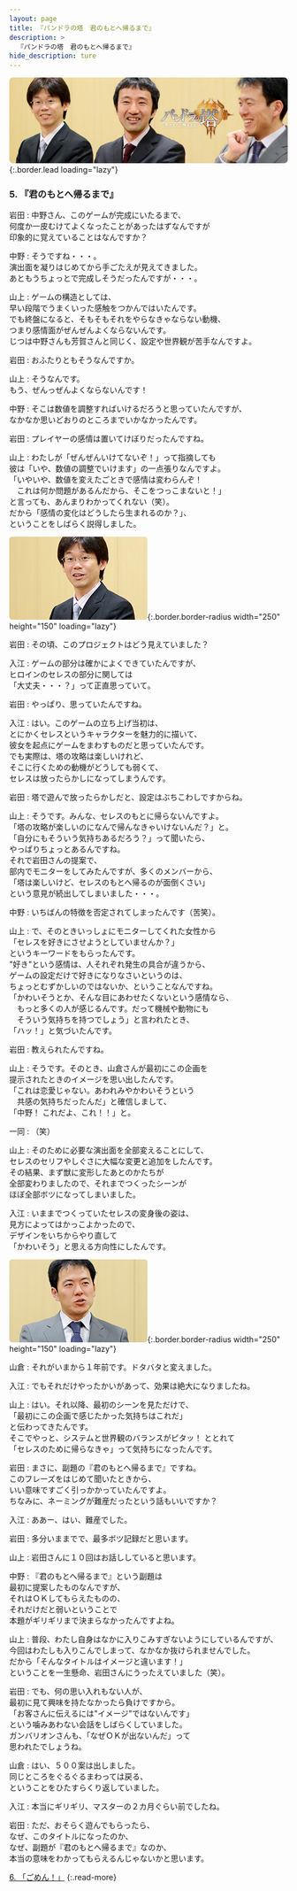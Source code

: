 ```yaml
---
layout: page
title: 『パンドラの塔　君のもとへ帰るまで』
description: >
  『パンドラの塔　君のもとへ帰るまで』
hide_description: ture
---
```


![](/others/interviews/jp/wii/sx3j/vol1/img/mainvisual5.jpg){:.border.lead loading="lazy"}

### 5. 『君のもとへ帰るまで』

岩田
: 中野さん、このゲームが完成にいたるまで、<br>何度か一皮むけてよくなったことがあったはずなんですが<br>印象的に覚えていることはなんですか？

中野
: そうですね・・・。<br>演出面を凝りはじめてから手ごたえが見えてきました。<br>あともうちょっとで完成しそうだったんですが・・・。

山上
: ゲームの構造としては、<br>早い段階でうまくいった感触をつかんではいたんです。<br>でも終盤になると、そもそもそれをやらなきゃならない動機、<br>つまり感情面がぜんぜんよくならないんです。<br>じつは中野さんも芳賀さんと同じく、設定や世界観が苦手なんですよ。

岩田
: おふたりともそうなんですか。

山上
: そうなんです。<br>もう、ぜんっぜんよくならないんです！

中野
: そこは数値を調整すればいけるだろうと思っていたんですが、<br>なかなか思いどおりのところまでいかなかったんです。

岩田
: プレイヤーの感情は置いてけぼりだったんですね。

山上
: わたしが「ぜんぜんいけてないぞ！」って指摘しても<br>彼は「いや、数値の調整でいけます」の一点張りなんですよ。<br>「いやいや、数値を変えたごときで感情は変わらんぞ！<br>　これは何か問題があるんだから、そこをつっこまないと！」<br>と言っても、あんまりわかってくれない（笑）。<br>だから「感情の変化はどうしたら生まれるのか？」、<br>ということをしばらく説得しました。

![](/others/interviews/jp/wii/sx3j/vol1/img/photo16.jpg){:.border.border-radius width="250" height="150" loading="lazy"}

岩田
: その頃、このプロジェクトはどう見えていました？ 

入江
: ゲームの部分は確かによくできていたんですが、<br>ヒロインのセレスの部分に関しては<br>「大丈夫・・・？」って正直思っていて。

岩田
: やっぱり、思っていたんですね。

入江
: はい。このゲームの立ち上げ当初は、<br>とにかくセレスというキャラクターを魅力的に描いて、<br>彼女を起点にゲームをまわすものだと思っていたんです。<br>でも実際は、塔の攻略は楽しいけれど、<br>そこに行くための動機がどうしても弱くて、<br>セレスは放ったらかしになってしまうんです。

岩田
: 塔で遊んで放ったらかしだと、設定はぶちこわしですからね。

山上
: そうです。みんな、セレスのもとに帰らないんですよ。<br>「塔の攻略が楽しいのになんで帰んなきゃいけないんだ？」と。<br>「自分にもそういう気持ちあるだろう？」って聞いたら、<br>やっぱりちょっとあるんですね。<br>それで岩田さんの提案で、<br>部内でモニターをしてみたんですが、多くのメンバーから、<br>「塔は楽しいけど、セレスのもとへ帰るのが面倒くさい」<br>という意見が続出してしまいました・・・。

中野
: いちばんの特徴を否定されてしまったんです（苦笑）。

山上
: で、そのときいっしょにモニターしてくれた女性から<br>「セレスを好きにさせようとしていませんか？」<br>というキーワードをもらったんです。<br>"好き"という感情は、人それぞれ発生の具合が違うから、<br>ゲームの設定だけで好きになりなさいというのは、<br>ちょっとむずかしいのではないか、ということなんですね。<br>「かわいそうとか、そんな目にあわせたくないという感情なら、<br>　もっと多くの人が感じるんです。だって機械や動物にも<br>　そういう気持ちを持つでしょう」と言われたとき、<br>「ハッ！」と気づいたんです。

岩田
: 教えられたんですね。

山上
: そうです。そのとき、山倉さんが最初にこの企画を<br>提示されたときのイメージを思い出したんです。<br>「これは恋愛じゃない。あわれみやかわいそうという<br>　共感の気持ちだったんだ」と確信しまして、<br>「中野！ これだよ、これ！！」と。

一同
: （笑）

山上
: そのために必要な演出面を全部変えることにして、<br>セレスのセリフやしぐさに大幅な変更と追加をしたんです。<br>その結果、まず獣に変形したあとのかたちが<br>全部変わりましたので、それまでつくったシーンが<br>ほぼ全部ボツになってしまいました。

入江
: いままでつくっていたセレスの変身後の姿は、<br>見方によってはかっこよかったので、<br>デザインをいちからやり直して<br>「かわいそう」と思える方向性にしたんです。

![](/others/interviews/jp/wii/sx3j/vol1/img/photo17.jpg){:.border.border-radius width="250" height="150" loading="lazy"}

山倉
: それがいまから１年前です。ドタバタと変えました。

入江
: でもそれだけやったかいがあって、効果は絶大になりましたね。

山上
: はい。それ以降、最初のシーンを見ただけで、<br>「最初にこの企画で感じたかった気持ちはこれだ」<br>と伝わってきたんです。<br>そこでやっと、システムと世界観のバランスがピタッ！ ととれて<br>「セレスのために帰らなきゃ」って気持ちになったんです。

岩田
: まさに、副題の『君のもとへ帰るまで』ですね。<br>このフレーズをはじめて聞いたときから、<br>いい意味ですごく引っかかっていたんですよ。<br>ちなみに、ネーミングが難産だったという話もいいですか？

入江
: ああー、はい、難産でした。

岩田
: 多分いままでで、最多ボツ記録だと思います。

山上
: 岩田さんに１０回はお話ししていると思います。

中野
: 『君のもとへ帰るまで』という副題は<br>最初に提案したものなんですが、<br>それはＯＫしてもらえたものの、<br>それだけだと弱いということで<br>本題がギリギリまで決まらなかったんですよね。

山上
: 普段、わたし自身はなかに入りこみすぎないようにしているんですが、<br>今回はわたしも入りこんでしまって、なかなか抜けられませんでした。<br>だから「そんなタイトルはイメージと違います！」<br>ということを一生懸命、岩田さんにうったえていました（笑）。

岩田
: でも、何の思い入れもない人が、<br>最初に見て興味を持たなかったら負けですから。<br>「お客さんに伝えるには"イメージ"ではないんです」<br>という噛みあわない会話をしばらくしていました。<br>ガンバリオンさんも、「なぜＯＫが出ないんだ」って<br>思われたでしょうね。

山倉
: はい、５００案は出しました。<br>同じところをぐるぐるまわっては戻る、<br>ということをひたすらくり返していました。

入江
: 本当にギリギリ、マスターの２カ月ぐらい前でしたね。

岩田
: ただ、おそらく遊んでもらったら、<br>なぜ、このタイトルになったのか、<br>なぜ、副題が『君のもとへ帰るまで』なのか、<br>本当の意味をわかってもらえるんじゃないかと思います。

[6. 「ごめん！」](6.md)
{:.read-more}

